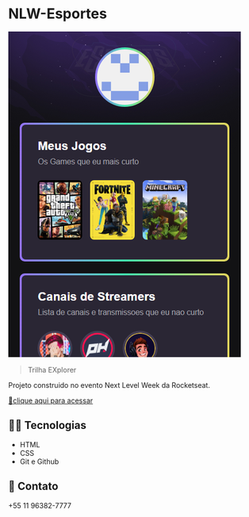 # NLW-Esportes

![preview](./.github/felipesalesls.github.io_NLW-Esportes_.png)

>Trilha EXplorer

Projeto construido no evento Next Level Week da Rocketseat.

[ 🔗clique aqui para acessar](https:/felipesales.github.io/NLW-Esportes)


## 👨‍💻 Tecnologias

- HTML
- CSS
- Git e Github

## 📱 Contato

+55 11 96382-7777